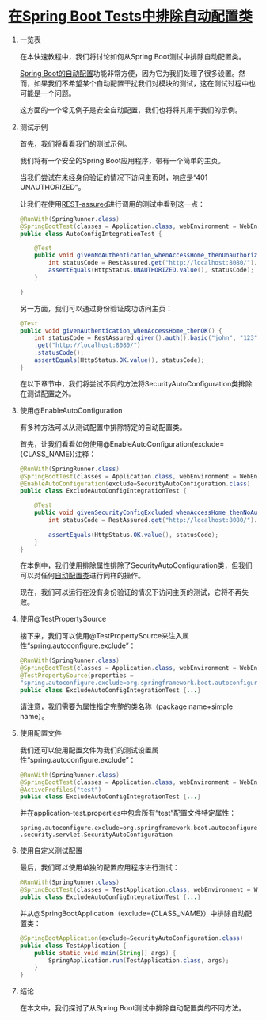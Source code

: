 # [在Spring Boot Tests中排除自动配置类](https://www.baeldung.com/spring-boot-exclude-auto-configuration-test)

1. 一览表

    在本快速教程中，我们将讨论如何从Spring Boot测试中排除自动配置类。

    [Spring Boot的自动配置](https://www.baeldung.com/spring-boot-custom-auto-configuration)功能非常方便，因为它为我们处理了很多设置。然而，如果我们不希望某个自动配置干扰我们对模块的测试，这在测试过程中也可能是一个问题。

    这方面的一个常见例子是安全自动配置，我们也将将其用于我们的示例。

2. 测试示例

    首先，我们将看看我们的测试示例。

    我们将有一个安全的Spring Boot应用程序，带有一个简单的主页。

    当我们尝试在未经身份验证的情况下访问主页时，响应是“401 UNAUTHORIZED”。

    让我们在使用[REST-assured](https://www.baeldung.com/rest-assured-tutorial)进行调用的测试中看到这一点：

    ```java
    @RunWith(SpringRunner.class)
    @SpringBootTest(classes = Application.class, webEnvironment = WebEnvironment.DEFINED_PORT)
    public class AutoConfigIntegrationTest {

        @Test
        public void givenNoAuthentication_whenAccessHome_thenUnauthorized() {
            int statusCode = RestAssured.get("http://localhost:8080/").statusCode();
            assertEquals(HttpStatus.UNAUTHORIZED.value(), statusCode);
        }
        
    }
    ```

    另一方面，我们可以通过身份验证成功访问主页：

    ```java
    @Test
    public void givenAuthentication_whenAccessHome_thenOK() {
        int statusCode = RestAssured.given().auth().basic("john", "123")
        .get("http://localhost:8080/")
        .statusCode();
        assertEquals(HttpStatus.OK.value(), statusCode);
    }
    ```

    在以下章节中，我们将尝试不同的方法将SecurityAutoConfiguration类排除在测试配置之外。

3. 使用@EnableAutoConfiguration

    有多种方法可以从测试配置中排除特定的自动配置类。

    首先，让我们看看如何使用@EnableAutoConfiguration(exclude={CLASS_NAME})注释：

    ```java
    @RunWith(SpringRunner.class)
    @SpringBootTest(classes = Application.class, webEnvironment = WebEnvironment.DEFINED_PORT)
    @EnableAutoConfiguration(exclude=SecurityAutoConfiguration.class)
    public class ExcludeAutoConfigIntegrationTest {

        @Test
        public void givenSecurityConfigExcluded_whenAccessHome_thenNoAuthenticationRequired() {
            int statusCode = RestAssured.get("http://localhost:8080/").statusCode();
            
            assertEquals(HttpStatus.OK.value(), statusCode);
        }
    }
    ```

    在本例中，我们使用排除属性排除了SecurityAutoConfiguration类，但我们可以对任何[自动配置类](https://docs.spring.io/spring-boot/docs/current/reference/html/appendix-auto-configuration-classes.html)进行同样的操作。

    现在，我们可以运行在没有身份验证的情况下访问主页的测试，它将不再失败。

4. 使用@TestPropertySource

    接下来，我们可以使用@TestPropertySource来注入属性“spring.autoconfigure.exclude”：

    ```java
    @RunWith(SpringRunner.class)
    @SpringBootTest(classes = Application.class, webEnvironment = WebEnvironment.DEFINED_PORT)
    @TestPropertySource(properties =
    "spring.autoconfigure.exclude=org.springframework.boot.autoconfigure.security.servlet.SecurityAutoConfiguration")
    public class ExcludeAutoConfigIntegrationTest {...}
    ```

    请注意，我们需要为属性指定完整的类名称（package name+simple name）。

5. 使用配置文件

    我们还可以使用配置文件为我们的测试设置属性“spring.autoconfigure.exclude”：

    ```java
    @RunWith(SpringRunner.class)
    @SpringBootTest(classes = Application.class, webEnvironment = WebEnvironment.DEFINED_PORT)
    @ActiveProfiles("test")
    public class ExcludeAutoConfigIntegrationTest {...}
    ```

    并在application-test.properties中包含所有“test”配置文件特定属性：

    `spring.autoconfigure.exclude=org.springframework.boot.autoconfigure.security.servlet.SecurityAutoConfiguration`

6. 使用自定义测试配置

    最后，我们可以使用单独的配置应用程序进行测试：

    ```java
    @RunWith(SpringRunner.class)
    @SpringBootTest(classes = TestApplication.class, webEnvironment = WebEnvironment.DEFINED_PORT)
    public class ExcludeAutoConfigIntegrationTest {...}
    ```

    并从@SpringBootApplication（exclude={CLASS_NAME}）中排除自动配置类：

    ```java
    @SpringBootApplication(exclude=SecurityAutoConfiguration.class)
    public class TestApplication {
        public static void main(String[] args) {
            SpringApplication.run(TestApplication.class, args);
        }
    }
    ```

7. 结论

    在本文中，我们探讨了从Spring Boot测试中排除自动配置类的不同方法。
